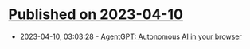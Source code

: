 # [Published on 2023-04-10](index.md)

* [2023-04-10, 03:03:28](https://lobste.rs/s/htv8jb/agentgpt_autonomous_ai_your_browser) - [AgentGPT: Autonomous AI in your browser](https://agentgpt.reworkd.ai/)

